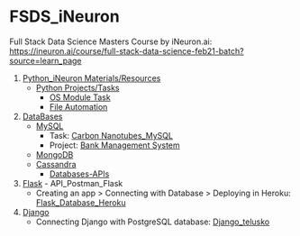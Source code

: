 # FSDS_iNeuron
Full Stack Data Science Masters Course by iNeuron.ai: https://ineuron.ai/course/full-stack-data-science-feb21-batch?source=learn_page

  1. [Python_iNeuron Materials/Resources](https://github.com/KrsnaAleti/My_Resources/tree/main/Python_iNeuron)
     *  [Python Projects/Tasks](https://github.com/KrsnaAleti/My_Resources/tree/main/Python_iNeuron/Tasks_Challenges)
        * [OS Module Task](https://github.com/KrsnaAleti/My_Resources/tree/main/Python_iNeuron/Tasks_Challenges/OS%20Module%20Task)
        * [File Automation](https://github.com/KrsnaAleti/My_Resources/tree/main/Python_iNeuron/Tasks_Challenges/File%20Automation%20Task)
  2. [DataBases](https://github.com/KrsnaAleti/My_Resources/tree/main/Databases)
     * [MySQL](https://github.com/KrsnaAleti/My_Resources/tree/main/Databases/MySQL)
        * Task: [Carbon Nanotubes_MySQL](https://github.com/KrsnaAleti/My_Resources/tree/main/Databases/MySQL/Tasks_Challenges)
        * Project: [Bank Management System](https://github.com/KrsnaAleti/Bank-Management-System_MySQL)
     * [MongoDB](https://github.com/KrsnaAleti/My_Resources/tree/main/Databases/MongoDB)
     * [Cassandra](https://github.com/KrsnaAleti/My_Resources/tree/main/Databases/Cassandra)
       * [Databases-APIs](https://github.com/KrsnaAleti/My_Resources/tree/main/Databases/Databases_APIs)
  3. [Flask](https://github.com/KrsnaAleti/My_Resources/tree/main/Flask) - API_Postman_Flask
      * Creating an app > Connecting with Database > Deploying in Heroku: [Flask_Database_Heroku](https://github.com/KrsnaAleti/My_Resources/tree/main/Flask_Database_Heroku)
  4. [Django](https://github.com/KrsnaAleti/My_Resources/tree/main/Django)
       * Connecting Django with PostgreSQL database: [Django_telusko](https://github.com/KrsnaAleti/My_Resources/tree/main/Django_telusko)
